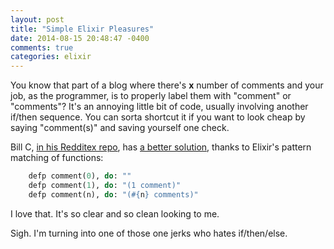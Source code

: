 ```yaml
---
layout: post
title: "Simple Elixir Pleasures"
date: 2014-08-15 20:48:47 -0400
comments: true
categories: elixir
---
```


You know that part of a blog where there's __x__ number of comments and your job, as the programmer, is to properly label them with "comment" or "comments"?  It's an annoying little bit of code, usually involving another if/then sequence.  You can sorta shortcut it if you want to look cheap by saying "comment(s)" and saving yourself one check.  

Bill C, [in his Redditex repo](https://github.com/billc/redditex), has [a better solution](https://github.com/billc/redditex/blob/master/lib/redditex/item.ex
), thanks to Elixir's pattern matching of functions:


```ruby
    defp comment(0), do: ""
    defp comment(1), do: "(1 comment)"
    defp comment(n), do: "(#{n} comments)"
```

I love that.  It's so clear and so clean looking to me.

Sigh. I'm turning into one of those one jerks who hates if/then/else.